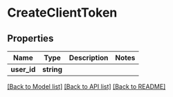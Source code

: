 # CreateClientToken

## Properties
Name | Type | Description | Notes
------------ | ------------- | ------------- | -------------
**user_id** | **string** |  | 

[[Back to Model list]](../../README.md#documentation-for-models) [[Back to API list]](../../README.md#documentation-for-api-endpoints) [[Back to README]](../../README.md)


